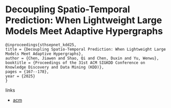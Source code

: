 # Decoupling Spatio-Temporal Prediction: When Lightweight Large Models Meet Adaptive Hypergraphs

```
@inproceedings{sthsepnet_kdd25,
title = {Decoupling Spatio-Temporal Prediction: When Lightweight Large Models Meet Adaptive Hypergraphs},
author = {Chen, Jiawen and Shao, Qi and Chen, Duxin and Yu, Wenwu},
booktitle = {Proceedings of the 31st ACM SIGKDD Conference on Knowledge Discovery and Data Mining (KDD)},
pages = {167--178},
year = {2025}
}
```

links
- [acm](https://dl.acm.org/doi/10.1145/3711896.3736904)
